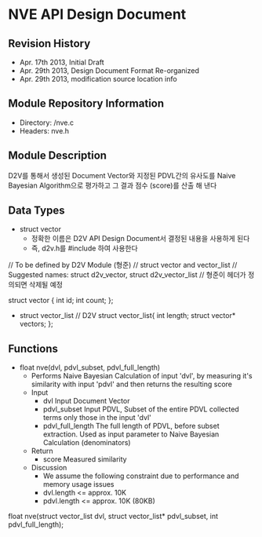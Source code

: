 NVE API Design Document
=======================

Revision History
----------------
- Apr. 17th 2013, Initial Draft
- Apr. 29th 2013, Design Document Format Re-organized
- Apr. 29th 2013, modification source location info


Module Repository Information
-----------------------------
- Directory: <src>/nve.c
- Headers: nve.h


Module Description
------------------
D2V를 통해서 생성된 Document Vector와 지정된 PDVL간의 유사도를 Naive Bayesian Algorithm으로 평가하고 그 결과 점수 (score)를 산출 해 낸다

Data Types
----------
- struct vector
    - 정확한 이름은 D2V API Design Document서 결정된 내용을 사용하게 된다
    - 즉, d2v.h를 #include 하여 사용한다


// To be defined by D2V Module (형준)
// struct vector and vector_list
// Suggested names: struct d2v_vector, struct d2v_vector_list
// 형준이 헤더가 정의되면 삭제될 예정

struct vector {
	int id;
	int count;
};

- struct vector_list
// D2V
struct vector_list{
	int length;
	struct vector* vectors;
};

Functions
---------

- float nve(dvl, pdvl_subset, pdvl_full_length)
    - Performs Naive Bayesian Calculation of input 'dvl', by measuring it's similarity with input 'pdvl' and then returns the resulting score 
    - Input
        - dvl Input Document Vector
        - pdvl_subset Input PDVL, Subset of the entire PDVL collected terms only those in the input 'dvl'
        - pdvl_full_length The full length of PDVL, before subset extraction. Used as input parameter to Naive Bayesian Calculation (denominators) 
    - Return
        - score Measured similarity
    - Discussion
        - We assume the following constraint due to performance and memory usage issues 
        - dvl.length <= approx. 10K 
        - pdvl.length <= approx. 10K (80KB) 

float nve(struct vector_list dvl, struct vector_list* pdvl_subset, int pdvl_full_length);
